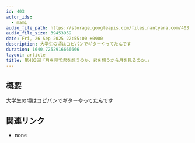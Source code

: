 ```yaml
---
id: 403
actor_ids:
  - mami
audio_file_path: https://storage.googleapis.com/files.nantyara.com/403.mp3
audio_file_size: 39453959
date: Fri, 26 Sep 2025 22:55:00 +0900
description: 大学生の頃はコピバンでギターやってたんです
duration: 1640.7252916666666
layout: article
title: 第403回「月を見て君を想うのか、君を想うから月を見るのか。」
---
```

## 概要

大学生の頃はコピバンでギターやってたんです

## 関連リンク

* none
